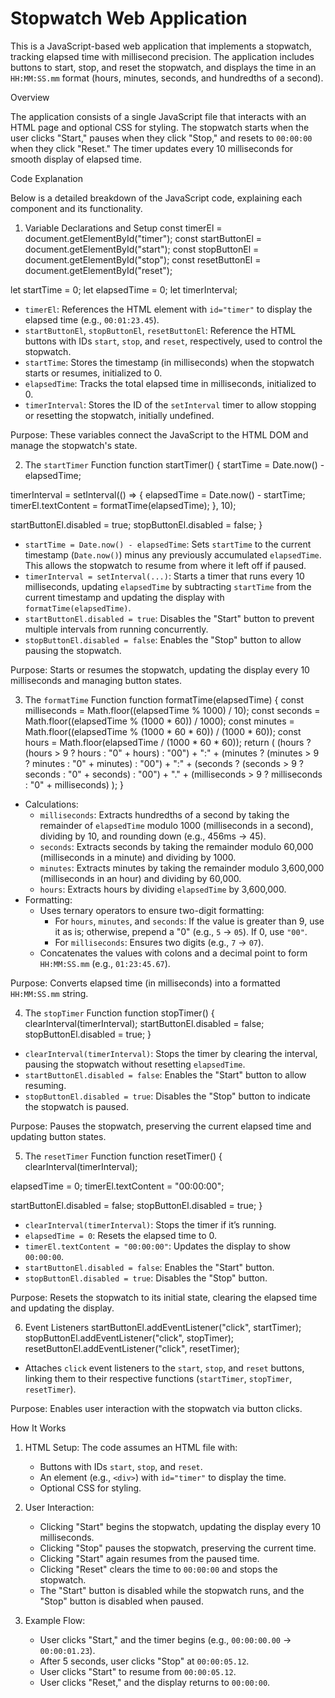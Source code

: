 # Stopwatch Web Application

This is a JavaScript-based web application that implements a stopwatch, tracking elapsed time with millisecond precision. The application includes buttons to start, stop, and reset the stopwatch, and displays the time in an `HH:MM:SS.mm` format (hours, minutes, seconds, and hundredths of a second).

Overview

The application consists of a single JavaScript file that interacts with an HTML page and optional CSS for styling. The stopwatch starts when the user clicks "Start," pauses when they click "Stop," and resets to `00:00:00` when they click "Reset." The timer updates every 10 milliseconds for smooth display of elapsed time.

Code Explanation

Below is a detailed breakdown of the JavaScript code, explaining each component and its functionality.

1. Variable Declarations and Setup
const timerEl = document.getElementById("timer");
const startButtonEl = document.getElementById("start");
const stopButtonEl = document.getElementById("stop");
const resetButtonEl = document.getElementById("reset");

let startTime = 0;
let elapsedTime = 0;
let timerInterval;

- `timerEl`: References the HTML element with `id="timer"` to display the elapsed time (e.g., `00:01:23.45`).
- `startButtonEl`, `stopButtonEl`, `resetButtonEl`: Reference the HTML buttons with IDs `start`, `stop`, and `reset`, respectively, used to control the stopwatch.
- `startTime`: Stores the timestamp (in milliseconds) when the stopwatch starts or resumes, initialized to 0.
- `elapsedTime`: Tracks the total elapsed time in milliseconds, initialized to 0.
- `timerInterval`: Stores the ID of the `setInterval` timer to allow stopping or resetting the stopwatch, initially undefined.

Purpose: These variables connect the JavaScript to the HTML DOM and manage the stopwatch's state.

2. The `startTimer` Function
function startTimer() {
  startTime = Date.now() - elapsedTime;

  timerInterval = setInterval(() => {
    elapsedTime = Date.now() - startTime;
    timerEl.textContent = formatTime(elapsedTime);
  }, 10);

  startButtonEl.disabled = true;
  stopButtonEl.disabled = false;
}

- `startTime = Date.now() - elapsedTime`: Sets `startTime` to the current timestamp (`Date.now()`) minus any previously accumulated `elapsedTime`. This allows the stopwatch to resume from where it left off if paused.
- `timerInterval = setInterval(...)`: Starts a timer that runs every 10 milliseconds, updating `elapsedTime` by subtracting `startTime` from the current timestamp and updating the display with `formatTime(elapsedTime)`.
- `startButtonEl.disabled = true`: Disables the "Start" button to prevent multiple intervals from running concurrently.
- `stopButtonEl.disabled = false`: Enables the "Stop" button to allow pausing the stopwatch.

Purpose: Starts or resumes the stopwatch, updating the display every 10 milliseconds and managing button states.

3. The `formatTime` Function
function formatTime(elapsedTime) {
  const milliseconds = Math.floor((elapsedTime % 1000) / 10);
  const seconds = Math.floor((elapsedTime % (1000 * 60)) / 1000);
  const minutes = Math.floor((elapsedTime % (1000 * 60 * 60)) / (1000 * 60));
  const hours = Math.floor(elapsedTime / (1000 * 60 * 60));
  return (
    (hours ? (hours > 9 ? hours : "0" + hours) : "00") +
    ":" +
    (minutes ? (minutes > 9 ? minutes : "0" + minutes) : "00") +
    ":" +
    (seconds ? (seconds > 9 ? seconds : "0" + seconds) : "00") +
    "." +
    (milliseconds > 9 ? milliseconds : "0" + milliseconds)
  );
}

- Calculations:
  - `milliseconds`: Extracts hundredths of a second by taking the remainder of `elapsedTime` modulo 1000 (milliseconds in a second), dividing by 10, and rounding down (e.g., 456ms → 45).
  - `seconds`: Extracts seconds by taking the remainder modulo 60,000 (milliseconds in a minute) and dividing by 1000.
  - `minutes`: Extracts minutes by taking the remainder modulo 3,600,000 (milliseconds in an hour) and dividing by 60,000.
  - `hours`: Extracts hours by dividing `elapsedTime` by 3,600,000.
- Formatting:
  - Uses ternary operators to ensure two-digit formatting:
    - For `hours`, `minutes`, and `seconds`: If the value is greater than 9, use it as is; otherwise, prepend a "0" (e.g., `5` → `05`). If 0, use `"00"`.
    - For `milliseconds`: Ensures two digits (e.g., `7` → `07`).
  - Concatenates the values with colons and a decimal point to form `HH:MM:SS.mm` (e.g., `01:23:45.67`).

Purpose: Converts elapsed time (in milliseconds) into a formatted `HH:MM:SS.mm` string.

4. The `stopTimer` Function
function stopTimer() {
  clearInterval(timerInterval);
  startButtonEl.disabled = false;
  stopButtonEl.disabled = true;
}

- `clearInterval(timerInterval)`: Stops the timer by clearing the interval, pausing the stopwatch without resetting `elapsedTime`.
- `startButtonEl.disabled = false`: Enables the "Start" button to allow resuming.
- `stopButtonEl.disabled = true`: Disables the "Stop" button to indicate the stopwatch is paused.

Purpose: Pauses the stopwatch, preserving the current elapsed time and updating button states.

5. The `resetTimer` Function
function resetTimer() {
  clearInterval(timerInterval);

  elapsedTime = 0;
  timerEl.textContent = "00:00:00";

  startButtonEl.disabled = false;
  stopButtonEl.disabled = true;
}

- `clearInterval(timerInterval)`: Stops the timer if it’s running.
- `elapsedTime = 0`: Resets the elapsed time to 0.
- `timerEl.textContent = "00:00:00"`: Updates the display to show `00:00:00`.
- `startButtonEl.disabled = false`: Enables the "Start" button.
- `stopButtonEl.disabled = true`: Disables the "Stop" button.

Purpose: Resets the stopwatch to its initial state, clearing the elapsed time and updating the display.

6. Event Listeners
startButtonEl.addEventListener("click", startTimer);
stopButtonEl.addEventListener("click", stopTimer);
resetButtonEl.addEventListener("click", resetTimer);

- Attaches `click` event listeners to the `start`, `stop`, and `reset` buttons, linking them to their respective functions (`startTimer`, `stopTimer`, `resetTimer`).

Purpose: Enables user interaction with the stopwatch via button clicks.

How It Works

1. HTML Setup: The code assumes an HTML file with:
   - Buttons with IDs `start`, `stop`, and `reset`.
   - An element (e.g., `<div>`) with `id="timer"` to display the time.
   - Optional CSS for styling.

2. User Interaction:
   - Clicking "Start" begins the stopwatch, updating the display every 10 milliseconds.
   - Clicking "Stop" pauses the stopwatch, preserving the current time.
   - Clicking "Start" again resumes from the paused time.
   - Clicking "Reset" clears the time to `00:00:00` and stops the stopwatch.
   - The "Start" button is disabled while the stopwatch runs, and the "Stop" button is disabled when paused.

3. Example Flow:
   - User clicks "Start," and the timer begins (e.g., `00:00:00.00` → `00:00:01.23`).
   - After 5 seconds, user clicks "Stop" at `00:00:05.12`.
   - User clicks "Start" to resume from `00:00:05.12`.
   - User clicks "Reset," and the display returns to `00:00:00`.
